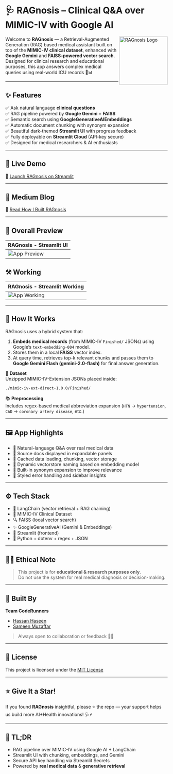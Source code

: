 # 🩺 RAGnosis – Clinical Q&A over MIMIC-IV with Google AI

<img src="https://i.ibb.co/kV53YCm0/Untitled-design.png" alt="RAGnosis Logo" width=150 align="right" />

Welcome to **RAGnosis** — a Retrieval-Augmented Generation (RAG) based medical assistant built on top of the **MIMIC-IV clinical dataset**, enhanced with **Google Gemini** and **FAISS-powered vector search**. Designed for clinical research and educational purposes, this app answers complex medical queries using real-world ICU records 🧠📊

---

## ✨ Features

✅ Ask natural language **clinical questions**  
✅ RAG pipeline powered by **Google Gemini + FAISS**  
✅ Semantic search using **GoogleGenerativeAIEmbeddings**  
✅ Automatic document chunking with synonym expansion  
✅ Beautiful dark-themed **Streamlit UI** with progress feedback  
✅ Fully deployable on **Streamlit Cloud** (API-key secure)  
✅ Designed for medical researchers & AI enthusiasts

---

## 🚀 Live Demo

🔗 [Launch RAGnosis on Streamlit](https://ragnosis-direct.streamlit.app/)

---

## 📖 Medium Blog

🔗 [Read How I Built RAGnosis](https://medium.com/@hassanhaseen/ragnosis-building-a-clinical-q-a-app-with-rag-google-gemini-mimic-iv-eac2360f3b79)

---

## 📸 Overall Preview

| RAGnosis - Streamlit UI |
|-------------------------|
| ![App Preview](https://i.ibb.co/m56ZfXMD/image.png)|

## ⚒️ Working

| RAGnosis - Streamlit Working |
|-------------------------|
| ![App Working](https://i.ibb.co/v49rBtV2/image.png)|

---

## 🧠 How It Works

RAGnosis uses a hybrid system that:
1. **Embeds medical records** (from MIMIC-IV `Finished/` JSONs) using Google’s `text-embedding-004` model.
2. Stores them in a local **FAISS** vector index.
3. At query time, retrieves top-k relevant chunks and passes them to **Google Gemini Flash (gemini-2.0-flash)** for final answer generation.

📁 **Dataset**  
Unzipped MIMIC-IV-Extension JSONs placed inside:  
```bash
./mimic-iv-ext-direct-1.0.0/Finished/
```

📚 **Preprocessing**  
Includes regex-based medical abbreviation expansion (`HTN` → `hypertension`, `CAD` → `coronary artery disease`, etc.)

---

## 🖼️ App Highlights

- 💬 Natural-language Q&A over real medical data  
- 📎 Source docs displayed in expandable panels  
- 🔄 Cached data loading, chunking, vector storage  
- 🧩 Dynamic vectorstore naming based on embedding model  
- 🧠 Built-in synonym expansion to improve relevance  
- 🧪 Styled error handling and sidebar insights

---

## ⚙️ Tech Stack

- 🧠 LangChain (vector retrieval + RAG chaining)  
- 🏥 MIMIC-IV Clinical Dataset  
- 🔍 FAISS (local vector search)  
- ✨ GoogleGenerativeAI (Gemini & Embeddings)  
- 🎨 Streamlit (frontend)  
- 🧪 Python + dotenv + regex + JSON

---

## 👨‍⚕️ Ethical Note

> This project is for **educational & research purposes only**.  
> Do not use the system for real medical diagnosis or decision-making.

---

## 🤝 Built By

**Team CodeRunners**  
- [Hassan Haseen](https://github.com/hassanhaseen)
- [Sameen Muzaffar](https://github.com/SameenRajpoot) 
> Always open to collaboration or feedback 🧠✨

---

## 📝 License

This project is licensed under the [MIT License](LICENSE)

---

## ⭐ Give It a Star!

If you found **RAGnosis** insightful, please ⭐ the repo — your support helps us build more AI+Health innovations! 🩺⚡

---

## 🧠 TL;DR  
- RAG pipeline over MIMIC-IV using Google AI + LangChain  
- Streamlit UI with chunking, embeddings, and Gemini  
- Secure API key handling via Streamlit Secrets  
- Powered by **real medical data** & **generative retrieval**
